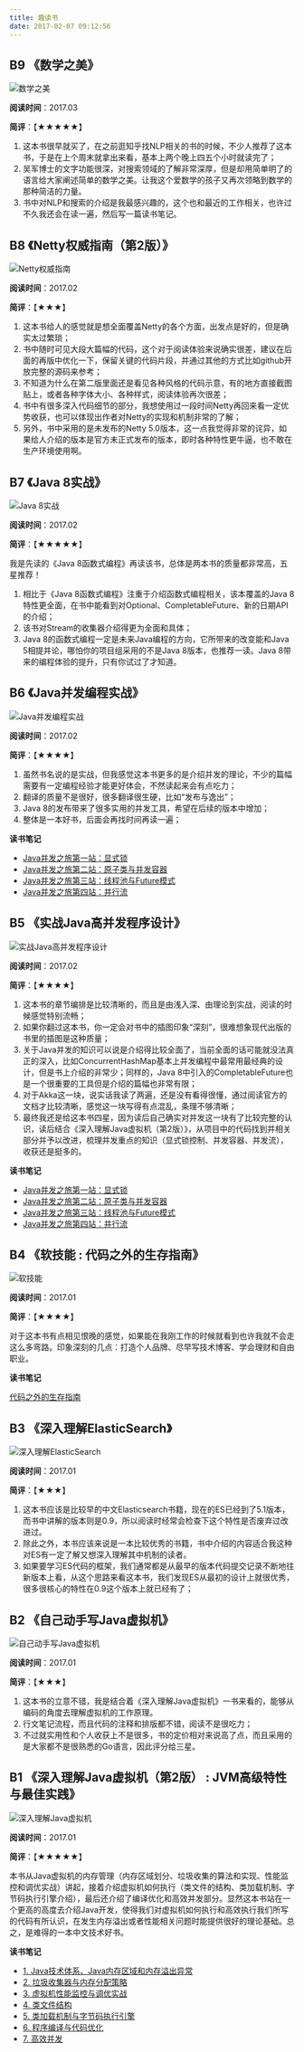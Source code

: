 ```yaml
---
title: 趣读书
date: 2017-02-07 09:12:56
---
```


## B9 《数学之美》

![数学之美](https://img3.doubanio.com/lpic/s9114855.jpg)

**阅读时间**：2017.03

**简评**：【★★★★★】

1. 这本书很早就买了，在之前逛知乎找NLP相关的书的时候，不少人推荐了这本书，于是在上个周末就拿出来看，基本上两个晚上四五个小时就读完了；
2. 吴军博士的文字功能很深，对搜索领域的了解非常深厚，但是却用简单明了的语言给大家阐述简单的数学之美。让我这个爱数学的孩子又再次领略到数学的那种简洁的力量。
3. 书中对NLP和搜索的介绍是我最感兴趣的，这个也和最近的工作相关，也许过不久我还会在读一遍，然后写一篇读书笔记。

## B8 《Netty权威指南（第2版）》

![Netty权威指南](https://img3.doubanio.com/lpic/s28055322.jpg)

**阅读时间**：2017.02

**简评**：【★★★】

1. 这本书给人的感觉就是想全面覆盖Netty的各个方面，出发点是好的，但是确实太过繁琐；
2. 书中随时可见大段大篇幅的代码，这个对于阅读体验来说确实很差，建议在后面的再版中优化一下，保留关键的代码片段，并通过其他的方式比如github开放完整的源码来参考；
3. 不知道为什么在第二版里面还是看见各种风格的代码示意，有的地方直接截图贴上，或者各种字体大小、各种样式，阅读体验再次很差；
4. 书中有很多深入代码细节的部分，我想使用过一段时间Netty再回来看一定优势收获，也可以体现出作者对Netty的实现和机制非常的了解；
5. 另外，书中采用的是未发布的Netty 5.0版本，这一点我觉得非常的诧异，如果给人介绍的版本是官方未正式发布的版本，即时各种特性更牛逼，也不敢在生产环境使用啊。


## B7 《Java 8实战》

![Java 8实战](https://img1.doubanio.com/lpic/s29343267.jpg)

**阅读时间**：2017.02

**简评**：【★★★★★】

我是先读的《Java 8函数式编程》再读该书，总体是两本书的质量都非常高，五星推荐！

1. 相比于《Java 8函数式编程》注重于介绍函数式编程相关，该本覆盖的Java 8特性更全面，在书中能看到对Optional、CompletableFuture、新的日期API的介绍；
2. 该书对Stream的收集器介绍得更为全面和具体；
3. Java 8的函数式编程一定是未来Java编程的方向，它所带来的改变能和Java 5相提并论，哪怕你的项目组采用的不是Java 8版本，也推荐一读。Java 8带来的编程体验的提升，只有你试过了才知道。

## B6 《Java并发编程实战》

![Java并发编程实战](https://img3.doubanio.com/lpic/s7663093.jpg)

**阅读时间**：2017.02

**简评**：【★★★★】

1. 虽然书名说的是实战，但我感觉这本书更多的是介绍并发的理论，不少的篇幅需要有一定编程经验才能更好体会，不然读起来会有点吃力；
2. 翻译的质量不是很好，很多翻译很生硬，比如“发布与逸出”；
3. Java 8的发布带来了很多实用的并发工具，希望在后续的版本中增加；
4. 整体是一本好书，后面会再找时间再读一遍；

**读书笔记**
- [Java并发之旅第一站：显式锁](http://ginobefunny.com/post/java_concurrency_trip_part1/)
- [Java并发之旅第二站：原子类与并发容器](http://ginobefunny.com/post/java_concurrency_trip_part2/)
- [Java并发之旅第三站：线程池与Future模式](http://ginobefunny.com/post/java_concurrency_trip_part3/)
- [Java并发之旅第四站：并行流](http://ginobefunny.com/post/java_concurrency_trip_part4/)

## B5 《实战Java高并发程序设计》

![实战Java高并发程序设计](https://img3.doubanio.com/lpic/s28339364.jpg)

**阅读时间**：2017.02

**简评**：【★★★★】

1. 这本书的章节编排是比较清晰的，而且是由浅入深、由理论到实战，阅读的时候感觉特别流畅；
2. 如果你翻过这本书，你一定会对书中的插图印象“深刻”，很难想象现代出版的书里的插图是这种质量；
3. 关于Java并发的知识可以说是介绍得比较全面了，当前全面的话可能就没法真正的深入，比如ConcurrentHashMap基本上并发编程中最常用最经典的设计，但是书上介绍的非常少；同样的，Java 8中引入的CompletableFuture也是一个很重要的工具但是介绍的篇幅也非常有限；
4. 对于Akka这一块，说实话我读了两遍，还是没有看得很懂，通过阅读官方的文档才比较清晰，感觉这一块写得有点混乱，条理不够清晰；
5. 最终我还是给这本书四星，因为读后自己确实对并发这一块有了比较完整的认识，读后结合《深入理解Java虚拟机（第2版）》，从项目中的代码找到并相关部分并予以改进，梳理并发重点的知识（显式锁控制、并发容器、并发流），收获还是挺多的。

**读书笔记**
- [Java并发之旅第一站：显式锁](http://ginobefunny.com/post/java_concurrency_trip_part1/)
- [Java并发之旅第二站：原子类与并发容器](http://ginobefunny.com/post/java_concurrency_trip_part2/)
- [Java并发之旅第三站：线程池与Future模式](http://ginobefunny.com/post/java_concurrency_trip_part3/)
- [Java并发之旅第四站：并行流](http://ginobefunny.com/post/java_concurrency_trip_part4/)

## B4 《软技能 : 代码之外的生存指南》

![软技能](https://img5.doubanio.com/lpic/s28889106.jpg)

**阅读时间**：2017.01

**简评**：【★★★★】

对于这本书有点相见恨晚的感觉，如果能在我刚工作的时候就看到也许我就不会走这么多弯路。印象深刻的几点：打造个人品牌、尽早写技术博客、学会理财和自由职业。

**读书笔记**

[代码之外的生存指南](http://ginobefunny.com/post/soft_skills/)

## B3 《深入理解ElasticSearch》

![深入理解ElasticSearch](https://img3.doubanio.com/lpic/s28518751.jpg)

**阅读时间**：2017.01

**简评**：【★★★】

1. 这本书应该是比较早的中文Elasticsearch书籍，现在的ES已经到了5.1版本，而书中讲解的版本则是0.9，所以阅读时经常会检查下这个特性是否废弃过改进过。
2. 除此之外，本书应该来说是一本比较优秀的书籍，书中介绍的内容适合我这种对ES有一定了解又想深入理解其中机制的读者。
3. 如果要学习ES代码的框架，我们通常都是从最早的版本代码提交记录不断地往新版本上看，从这个思路来看这本书，我们发现ES从最初的设计上就很优秀，很多很核心的特性在0.9这个版本上就已经有了；

## B2 《自己动手写Java虚拟机》

![自己动手写Java虚拟机](https://img5.doubanio.com/lpic/s28926306.jpg)

**阅读时间**：2017.01

**简评**：【★★★】

1. 这本书的立意不错，我是结合着《深入理解Java虚拟机》一书来看的，能够从编码的角度去理解虚拟机的工作原理。
2. 行文笔记流程，而且代码的注释和排版都不错，阅读不是很吃力；
3. 不过就实用性和个人收获上不是很多，书的定价相对来说高了点，而且采用的是大家都不是很熟悉的Go语言，因此评分给三星。

## B1 《深入理解Java虚拟机（第2版） : JVM高级特性与最佳实践》

![深入理解Java虚拟机](https://img5.doubanio.com/lpic/s27458236.jpg)

**阅读时间**：2017.01 

**简评**：【★★★★★】

本书从Java虚拟机的内存管理（内存区域划分、垃圾收集的算法和实现、性能监控和调优实战）讲起，接着介绍虚拟机如何执行（类文件的结构、类加载机制、字节码执行引擎介绍），最后还介绍了编译优化和高效并发部分。显然这本书站在一个更高的高度去介绍Java开发，使得我们对虚拟机如何执行和高效执行我们所写的代码有所认识，在发生内存溢出或者性能相关问题时能提供很好的理论基础。总之，是难得的一本中文技术好书。

**读书笔记**
- [1. Java技术体系、Java内存区域和内存溢出异常](http://ginobefunny.com/post/deep_in_jvm_notes_part1) 
- [2. 垃圾收集器与内存分配策略](http://ginobefunny.com/post/deep_in_jvm_notes_part2) 
- [3. 虚拟机性能监控与调优实战](http://ginobefunny.com/post/deep_in_jvm_notes_part3)  
- [4. 类文件结构](http://ginobefunny.com/post/deep_in_jvm_notes_part4)  
- [5. 类加载机制与字节码执行引擎](http://ginobefunny.com/post/deep_in_jvm_notes_part5)  
- [6. 程序编译与代码优化](http://ginobefunny.com/post/deep_in_jvm_notes_part6)  
- [7. 高效并发](http://ginobefunny.com/post/deep_in_jvm_notes_part7)

